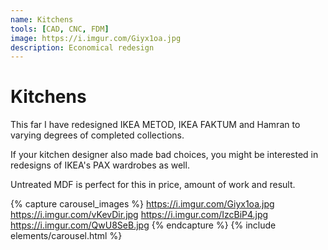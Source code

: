 ```yaml
---
name: Kitchens
tools: [CAD, CNC, FDM]
image: https://i.imgur.com/Giyx1oa.jpg
description: Economical redesign
---
```


# Kitchens

This far I have redesigned IKEA METOD, IKEA FAKTUM and Hamran to varying degrees of completed collections. 

If your kitchen designer also made bad choices, you might be interested in redesigns of IKEA's PAX wardrobes as well.

Untreated MDF is perfect for this in price, amount of work and result.

{% capture carousel_images %}
https://i.imgur.com/Giyx1oa.jpg
https://i.imgur.com/vKevDir.jpg
https://i.imgur.com/IzcBiP4.jpg
https://i.imgur.com/QwU8SeB.jpg
{% endcapture %}
{% include elements/carousel.html %}
